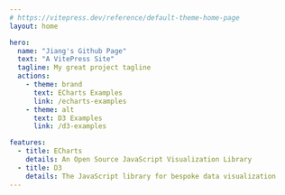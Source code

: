 ```yaml
---
# https://vitepress.dev/reference/default-theme-home-page
layout: home

hero:
  name: "Jiang's Github Page"
  text: "A VitePress Site"
  tagline: My great project tagline
  actions:
    - theme: brand
      text: ECharts Examples
      link: /echarts-examples
    - theme: alt
      text: D3 Examples
      link: /d3-examples

features:
  - title: ECharts
    details: An Open Source JavaScript Visualization Library
  - title: D3
    details: The JavaScript library for bespoke data visualization
---
```

